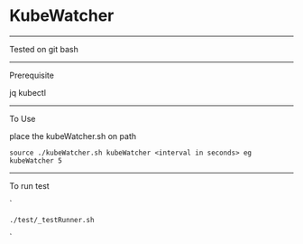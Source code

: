 # KubeWatcher

---

Tested on git bash

---

Prerequisite 

jq
kubectl 

---
To Use

place the kubeWatcher.sh on path

`
    source ./kubeWatcher.sh
    kubeWatcher <interval in seconds>
    eg
    kubeWatcher 5
`

---
To run test

`

    ./test/_testRunner.sh

`
